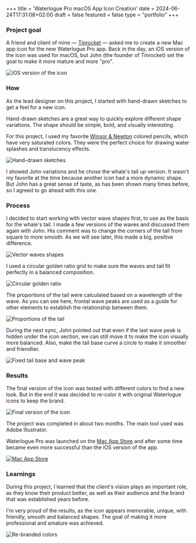 +++
title = 'Waterlogue Pro macOS App Icon Creation'
date = 2024-06-24T17:31:08+02:00
draft = false
featured = false
type = "portfolio"
+++

### Project goal
A friend and client of mine — [Tinrocket](https://www.tinrocket.com) — asked me to create a new Mac app icon for the new Waterlogue Pro app. Back in the day, an iOS version of the icon was used for macOS, but John (the founder of Tinrocket) set the goal to make it more mature and more "pro".

![iOS version of the icon](images/1.jpg)

### How
As the lead designer on this project, I started with hand-drawn sketches to get a feel for a new icon.  

Hand-drawn sketches are a great way to quickly explore different shape variations. The shape should be simple, bold, and visually interesting.

For this project, I used my favorite [Winsor & Newton](https://www.winsornewton.com/row/graphic-art/pencils/colour-pencils-studio-collection/) colored pencils, which have very saturated colors. They were the perfect choice for drawing water splashes and translucency effects. 

![Hand-drawn sketches](images/2.jpg)

I showed John variations and he chose the whale's tail up version. It wasn't my favorite at the time because another icon had a more dynamic shape. But John has a great sense of taste, as has been shown many times before, so I agreed to go ahead with this one. 

### Process
I decided to start working with vector wave shapes first, to use as the basis for the whale's tail. I made a few versions of the waves and discussed them again with John. His comment was to change the corners of the tail from square to more smooth. As we will see later, this made a big, positive difference.

![Vector waves shapes](images/3.jpg)

I used a circular golden ratio grid to make sure the waves and tail fit perfectly in a balanced composition. 

![Circular golden ratio](images/4.jpg)

The proportions of the tail were calculated based on a wavelength of the wave. As you can see here, frontal wave peaks are used as a guide for other elements to establish the relationship between them. 

![Proportions of the tail](images/5.jpg)

During the next sync, John pointed out that even if the last wave peak is hidden under the icon section, we can still move it to make the icon visually more balanced. Also, make the tail base curve a circle to make it smoother and friendlier.

![Fixed tail base and wave peak](images/6.jpg)

### Results 
The final version of the icon was tested with different colors to find a new look. But in the end it was decided to re-color it with original Waterlogue icons to keep the brand. 

![Final version of the icon](images/7.jpg)

The project was completed in about two months. The main tool used was Adobe Illustrator. 

Waterlogue Pro was launched on the [Mac App Store](https://apps.apple.com/de/app/waterlogue-pro/id1425568219?l=en-GB&mt=12) and after some time became even more successful than the iOS version of the app. 

[![Mac App Store](images/9.jpg)](https://apps.apple.com/de/app/waterlogue-pro/id1425568219?l=en-GB&mt=12)

### Learnings
During this project, I learned that the client's vision plays an important role, as they know their product better, as well as their audience and the brand that was established years before. 

I'm very proud of the results, as the icon appears memorable, unique, with friendly, smooth and balanced shapes. The goal of making it more professional and amature was achieved. 

![Re-branded colors](images/8.jpg)